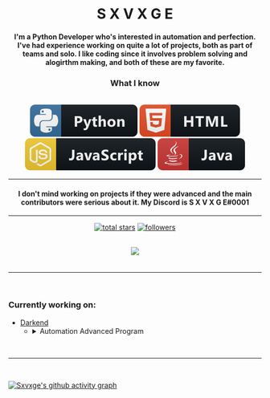 <div align="center">
<h1>S X V X G E</h1>
<h4>I'm a Python Developer who's interested in automation and perfection. I've had experience working on quite a lot of projects, both as part of teams and solo. I like coding since it involves problem solving and alogirthm making, and both of these are my favorite.</h4>

<h3>What I know</h3>

<br>
<img src='https://raw.githubusercontent.com/MikeCodesDotNET/ColoredBadges/master/svg/dev/languages/python.svg'> <img src='https://raw.githubusercontent.com/MikeCodesDotNET/ColoredBadges/master/svg/dev/languages/html.svg'> <img src='https://raw.githubusercontent.com/MikeCodesDotNET/ColoredBadges/master/svg/dev/languages/js.svg'> <img src='https://raw.githubusercontent.com/MikeCodesDotNET/ColoredBadges/master/svg/dev/languages/java.svg'>

-------

<h4>I don't mind working on projects if they were advanced and the main contributors were serious about it. My Discord is <a href='https://discord.com/users/934346618369609758'></a>S X V X G E#0001</a>
</h4>

--------

<p align="center">
  <a href="https://github.com/Sxvxgee?tab=repositories&sort=stargazers">
    <img alt="total stars" title="Total stars on GitHub" src="https://custom-icon-badges.herokuapp.com/badge/dynamic/json?logo=star&color=55960c&labelColor=488207&label=Stars&style=for-the-badge&query=%24.stars&url=https://api.github-star-counter.workers.dev/user/TheOnlyWayUp"/></a>
  <a href="https://github.com/Sxvxgee?tab=followers">
    <img alt="followers" title="Follow me on Github" src="https://custom-icon-badges.herokuapp.com/github/followers/TheOnlyWayUp?color=236ad3&labelColor=1155ba&style=for-the-badge&logo=person-add&label=Follow&logoColor=white"/></a>
</p>
<br>
<img src="http://github-readme-streak-stats.herokuapp.com?user=Sxvxgee&theme=dracula&hide_border=true&date_format=M%20j%5B%2C%20Y%5D&stroke=AB2CDD&ring=946AFD&fire=DD2727&sideLabels=7CDD9F">
</div>
<br>

-----------
<br>

<h3>Currently working on:</h3>

- [Darkend](https://darkend.tech)
    - <details><summary>Automation Advanced Program</summary>A program that is extremely easy-to-use yet powerful and advanced, continuously updated and developed. With the main goal of easing the automation process of the Discord bot' economy commands, Dank Memer.</details>
<br>

-------

<br>

[![Sxvxge's github activity graph](https://activity-graph.herokuapp.com/graph?username=Sxvxgee&bg_color=303030&color=ff8a8a&line=ba52ff&point=edffe5&area=true&hide_border=true)](https://github.com/ashutosh00710/github-readme-activity-graph)

